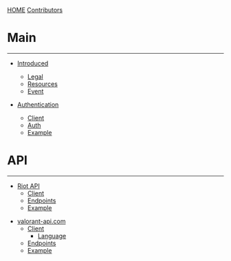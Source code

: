 [HOME](./index.md)
[Contributors](./Contributors.md)

# Main

-----------

<!-- MAIN -->
- [Introduced](./resources/Intro.md)
  - [Legal](./resources/Legal.md)
  - [Resources](./resources/Resources.md)
  - [Event](./resources/Event.md)

- [Authentication](./auth/Intro.md)
  - [Client](./auth/Client.md)
  - [Auth](./auth/Auth.md)
  - [Example](./auth/Example.md)

# API

-----------
<!-- API Wrapper -->
<!--- BANNED
- [API Wrapper](./api-wrapper/Intro.md)
  - [Client](./api-wrapper/Client.md)
  - [Auth](./api-wrapper/Auth.md)
  - [Endpoints](./api-wrapper/API.md)
  - [Example](./api-wrapper/Example.md)
-->

<!-- Riot API -->
- [Riot API](./riot-api/Intro.md)
  - [Client](./riot-api/Client.md)
  - [Endpoints](./riot-api/API.md)
  - [Example](./riot-api/Example.md)

<!-- Riot Client -->
<!--- BANNED
- [Riot Client](./riot-client/Intro.md)
  - [Client](./riot-client/Client.md)
  - [Auth](./riot-client/Auth.md)
  - [Endpoints](./riot-client/API.md)
  - [Example](./riot-client/Example.md)
-->

<!-- valorant-api.com -->
- [valorant-api.com](./valorant-api.com/Intro.md)
  - [Client](./valorant-api.com/Client.md)
    - [Language](./valorant-api.com/Language.md)
  - [Endpoints](./valorant-api.com/API.md)
  - [Example](./valorant-api.com/Example.md)